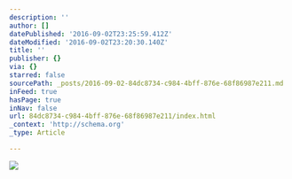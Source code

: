 ```yaml
---
description: ''
author: []
datePublished: '2016-09-02T23:25:59.412Z'
dateModified: '2016-09-02T23:20:30.140Z'
title: ''
publisher: {}
via: {}
starred: false
sourcePath: _posts/2016-09-02-84dc8734-c984-4bff-876e-68f86987e211.md
inFeed: true
hasPage: true
inNav: false
url: 84dc8734-c984-4bff-876e-68f86987e211/index.html
_context: 'http://schema.org'
_type: Article

---
```

![](https://the-grid-user-content.s3-us-west-2.amazonaws.com/e1968883-22a0-4ab8-94d2-696bbf1da7ee.png)